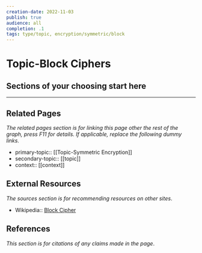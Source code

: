 ```yaml
---
creation-date: 2022-11-03
publish: true
audience: all
completion: .1
tags: type/topic, encryption/symmetric/block
---
```

# Topic-Block Ciphers

## Sections of your choosing start here

---
## Related Pages
*The related pages section is for linking this page other the rest of the graph, press F11 for details. If applicable, replace the following dummy links.*
- primary-topic:: [[Topic-Symmetric Encryption]]
- secondary-topic:: \[\[topic\]\]
- context:: \[\[context\]\]

## External Resources
*The sources section is for recommending resources on other sites*.
- Wikipedia:: [Block Cipher](https://en.wikipedia.org/wiki/https://en.wikipedia.org/wiki/Block_cipher)

## References
*This section is for citations of any claims made in the page*.
